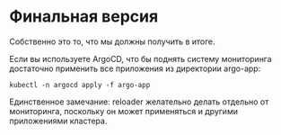  # Финальная версия
 
Собственно это то, что мы должны получить в итоге.

Если вы используете ArgoCD, что бы поднять систему мониторинга достаточно применить все приложения из директории
argo-app:

    kubectl -n argocd apply -f argo-app

Единственное замечание: reloader желательно делать отдельно от мониторинга, поскольку он может применяться 
и другими приложениями кластера.